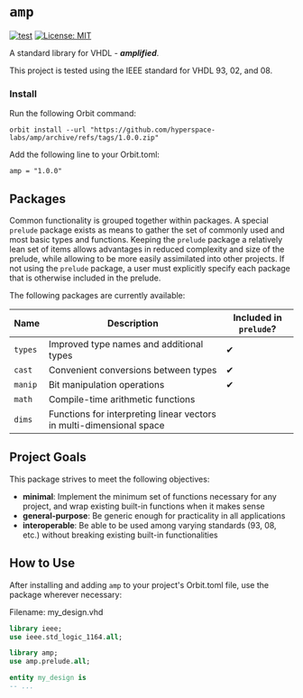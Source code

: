 # `amp`

[![test](https://github.com/hyperspace-labs/amp/actions/workflows/test.yml/badge.svg)](https://github.com/hyperspace-labs/amp/actions/workflows/test.yml) [![License: MIT](https://img.shields.io/badge/License-MIT-yellow.svg)](https://opensource.org/licenses/MIT)

A standard library for VHDL - ___amplified___.

This project is tested using the IEEE standard for VHDL 93, 02, and 08.

### Install

Run the following Orbit command:
```
orbit install --url "https://github.com/hyperspace-labs/amp/archive/refs/tags/1.0.0.zip"
```

Add the following line to your Orbit.toml:
```
amp = "1.0.0"
```

## Packages

Common functionality is grouped together within packages. A special `prelude` package exists as means to gather the set of commonly used and most basic types and functions. Keeping the `prelude` package a relatively lean set of items allows advantages in reduced complexity and size of the prelude, while allowing to be more easily assimilated into other projects. If not using the `prelude` package, a user must explicitly specify each package that is otherwise included in the prelude.

The following packages are currently available:

Name | Description | Included in `prelude`?
-- | -- | --
`types` | Improved type names and additional types | ✔ 
`cast` | Convenient conversions between types | ✔ 
`manip` | Bit manipulation operations | ✔ 
`math` | Compile-time arithmetic functions |
`dims` | Functions for interpreting linear vectors in multi-dimensional space | 

## Project Goals

This package strives to meet the following objectives:
- __minimal__: Implement the minimum set of functions necessary for any project, and wrap existing built-in functions when it makes sense
- __general-purpose__: Be generic enough for practicality in all applications
- __interoperable__: Be able to be used among varying standards (93, 08, etc.) without breaking existing built-in functionalities


## How to Use

After installing and adding `amp` to your project's Orbit.toml file, use the package wherever necessary:

Filename: my_design.vhd
``` vhdl
library ieee;
use ieee.std_logic_1164.all;

library amp;
use amp.prelude.all;

entity my_design is
-- ...
```